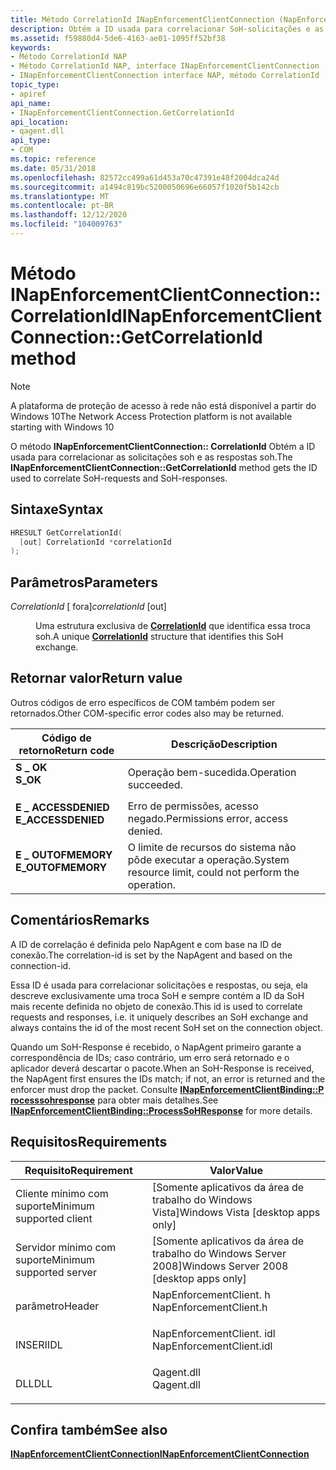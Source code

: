 ```yaml
---
title: Método CorrelationId INapEnforcementClientConnection (NapEnforcementClient. h)
description: Obtém a ID usada para correlacionar SoH-solicitações e as respostas SoH.
ms.assetid: f59880d4-5de6-4163-ae01-1095ff52bf38
keywords:
- Método CorrelationId NAP
- Método CorrelationId NAP, interface INapEnforcementClientConnection
- INapEnforcementClientConnection interface NAP, método CorrelationId
topic_type:
- apiref
api_name:
- INapEnforcementClientConnection.GetCorrelationId
api_location:
- qagent.dll
api_type:
- COM
ms.topic: reference
ms.date: 05/31/2018
ms.openlocfilehash: 82572cc499a61d453a70c47391e48f2004dca24d
ms.sourcegitcommit: a1494c819bc5200050696e66057f1020f5b142cb
ms.translationtype: MT
ms.contentlocale: pt-BR
ms.lasthandoff: 12/12/2020
ms.locfileid: "104009763"
---
```

# <a name="inapenforcementclientconnectiongetcorrelationid-method"></a><span data-ttu-id="fac28-106">Método INapEnforcementClientConnection:: CorrelationId</span><span class="sxs-lookup"><span data-stu-id="fac28-106">INapEnforcementClientConnection::GetCorrelationId method</span></span>

> [!Note]  
> <span data-ttu-id="fac28-107">A plataforma de proteção de acesso à rede não está disponível a partir do Windows 10</span><span class="sxs-lookup"><span data-stu-id="fac28-107">The Network Access Protection platform is not available starting with Windows 10</span></span>

 

<span data-ttu-id="fac28-108">O método **INapEnforcementClientConnection:: CorrelationId** Obtém a ID usada para correlacionar as solicitações soh e as respostas soh.</span><span class="sxs-lookup"><span data-stu-id="fac28-108">The **INapEnforcementClientConnection::GetCorrelationId** method gets the ID used to correlate SoH-requests and SoH-responses.</span></span>

## <a name="syntax"></a><span data-ttu-id="fac28-109">Sintaxe</span><span class="sxs-lookup"><span data-stu-id="fac28-109">Syntax</span></span>


```C++
HRESULT GetCorrelationId(
  [out] CorrelationId *correlationId
);
```



## <a name="parameters"></a><span data-ttu-id="fac28-110">Parâmetros</span><span class="sxs-lookup"><span data-stu-id="fac28-110">Parameters</span></span>

<dl> <dt>

<span data-ttu-id="fac28-111">*CorrelationId* \[ fora\]</span><span class="sxs-lookup"><span data-stu-id="fac28-111">*correlationId* \[out\]</span></span>
</dt> <dd>

<span data-ttu-id="fac28-112">Uma estrutura exclusiva de [**CorrelationId**](/windows/win32/api/naptypes/ns-naptypes-correlationid) que identifica essa troca soh.</span><span class="sxs-lookup"><span data-stu-id="fac28-112">A unique [**CorrelationId**](/windows/win32/api/naptypes/ns-naptypes-correlationid) structure that identifies this SoH exchange.</span></span>

</dd> </dl>

## <a name="return-value"></a><span data-ttu-id="fac28-113">Retornar valor</span><span class="sxs-lookup"><span data-stu-id="fac28-113">Return value</span></span>

<span data-ttu-id="fac28-114">Outros códigos de erro específicos de COM também podem ser retornados.</span><span class="sxs-lookup"><span data-stu-id="fac28-114">Other COM-specific error codes also may be returned.</span></span>



| <span data-ttu-id="fac28-115">Código de retorno</span><span class="sxs-lookup"><span data-stu-id="fac28-115">Return code</span></span>                                                                                     | <span data-ttu-id="fac28-116">Descrição</span><span class="sxs-lookup"><span data-stu-id="fac28-116">Description</span></span>                                                        |
|-------------------------------------------------------------------------------------------------|--------------------------------------------------------------------|
| <dl> <span data-ttu-id="fac28-117"><dt>**S \_ OK**</dt></span><span class="sxs-lookup"><span data-stu-id="fac28-117"><dt>**S\_OK** </dt></span></span> </dl>           | <span data-ttu-id="fac28-118">Operação bem-sucedida.</span><span class="sxs-lookup"><span data-stu-id="fac28-118">Operation succeeded.</span></span><br/>                                    |
| <dl> <span data-ttu-id="fac28-119"><dt>**E \_ ACCESSDENIED**</dt></span><span class="sxs-lookup"><span data-stu-id="fac28-119"><dt>**E\_ACCESSDENIED** </dt></span></span> </dl> | <span data-ttu-id="fac28-120">Erro de permissões, acesso negado.</span><span class="sxs-lookup"><span data-stu-id="fac28-120">Permissions error, access denied.</span></span><br/>                       |
| <dl> <span data-ttu-id="fac28-121"><dt>**E \_ OUTOFMEMORY**</dt></span><span class="sxs-lookup"><span data-stu-id="fac28-121"><dt>**E\_OUTOFMEMORY** </dt></span></span> </dl>  | <span data-ttu-id="fac28-122">O limite de recursos do sistema não pôde executar a operação.</span><span class="sxs-lookup"><span data-stu-id="fac28-122">System resource limit, could not perform the operation.</span></span><br/> |



 

## <a name="remarks"></a><span data-ttu-id="fac28-123">Comentários</span><span class="sxs-lookup"><span data-stu-id="fac28-123">Remarks</span></span>

<span data-ttu-id="fac28-124">A ID de correlação é definida pelo NapAgent e com base na ID de conexão.</span><span class="sxs-lookup"><span data-stu-id="fac28-124">The correlation-id is set by the NapAgent and based on the connection-id.</span></span>

<span data-ttu-id="fac28-125">Essa ID é usada para correlacionar solicitações e respostas, ou seja, ela descreve exclusivamente uma troca SoH e sempre contém a ID da SoH mais recente definida no objeto de conexão.</span><span class="sxs-lookup"><span data-stu-id="fac28-125">This id is used to correlate requests and responses, i.e. it uniquely describes an SoH exchange and always contains the id of the most recent SoH set on the connection object.</span></span>

<span data-ttu-id="fac28-126">Quando um SoH-Response é recebido, o NapAgent primeiro garante a correspondência de IDs; caso contrário, um erro será retornado e o aplicador deverá descartar o pacote.</span><span class="sxs-lookup"><span data-stu-id="fac28-126">When an SoH-Response is received, the NapAgent first ensures the IDs match; if not, an error is returned and the enforcer must drop the packet.</span></span> <span data-ttu-id="fac28-127">Consulte [**INapEnforcementClientBinding::P rocesssohresponse**](inapenforcementclientbinding-processsohresponse-method.md) para obter mais detalhes.</span><span class="sxs-lookup"><span data-stu-id="fac28-127">See [**INapEnforcementClientBinding::ProcessSoHResponse**](inapenforcementclientbinding-processsohresponse-method.md) for more details.</span></span>

## <a name="requirements"></a><span data-ttu-id="fac28-128">Requisitos</span><span class="sxs-lookup"><span data-stu-id="fac28-128">Requirements</span></span>



| <span data-ttu-id="fac28-129">Requisito</span><span class="sxs-lookup"><span data-stu-id="fac28-129">Requirement</span></span> | <span data-ttu-id="fac28-130">Valor</span><span class="sxs-lookup"><span data-stu-id="fac28-130">Value</span></span> |
|-------------------------------------|-----------------------------------------------------------------------------------------------------|
| <span data-ttu-id="fac28-131">Cliente mínimo com suporte</span><span class="sxs-lookup"><span data-stu-id="fac28-131">Minimum supported client</span></span><br/> | <span data-ttu-id="fac28-132">\[Somente aplicativos da área de trabalho do Windows Vista\]</span><span class="sxs-lookup"><span data-stu-id="fac28-132">Windows Vista \[desktop apps only\]</span></span><br/>                                                      |
| <span data-ttu-id="fac28-133">Servidor mínimo com suporte</span><span class="sxs-lookup"><span data-stu-id="fac28-133">Minimum supported server</span></span><br/> | <span data-ttu-id="fac28-134">\[Somente aplicativos da área de trabalho do Windows Server 2008\]</span><span class="sxs-lookup"><span data-stu-id="fac28-134">Windows Server 2008 \[desktop apps only\]</span></span><br/>                                                |
| <span data-ttu-id="fac28-135">parâmetro</span><span class="sxs-lookup"><span data-stu-id="fac28-135">Header</span></span><br/>                   | <dl> <span data-ttu-id="fac28-136"><dt>NapEnforcementClient. h</dt></span><span class="sxs-lookup"><span data-stu-id="fac28-136"><dt>NapEnforcementClient.h</dt></span></span> </dl>   |
| <span data-ttu-id="fac28-137">INSERI</span><span class="sxs-lookup"><span data-stu-id="fac28-137">IDL</span></span><br/>                      | <dl> <span data-ttu-id="fac28-138"><dt>NapEnforcementClient. idl</dt></span><span class="sxs-lookup"><span data-stu-id="fac28-138"><dt>NapEnforcementClient.idl</dt></span></span> </dl> |
| <span data-ttu-id="fac28-139">DLL</span><span class="sxs-lookup"><span data-stu-id="fac28-139">DLL</span></span><br/>                      | <dl> <span data-ttu-id="fac28-140"><dt>Qagent.dll</dt></span><span class="sxs-lookup"><span data-stu-id="fac28-140"><dt>Qagent.dll</dt></span></span> </dl>               |



## <a name="see-also"></a><span data-ttu-id="fac28-141">Confira também</span><span class="sxs-lookup"><span data-stu-id="fac28-141">See also</span></span>

<dl> <dt>

[<span data-ttu-id="fac28-142">**INapEnforcementClientConnection**</span><span class="sxs-lookup"><span data-stu-id="fac28-142">**INapEnforcementClientConnection**</span></span>](inapenforcementclientconnection.md)
</dt> </dl>

 

 





